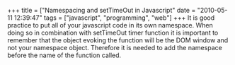 +++
title = ["Namespacing and setTimeOut in Javascript"
date = "2010-05-11 12:39:47"
tags = ["javascript", "programming", "web"]
+++
It is good practice to put all of your javascript code in its own namespace.
When doing so in combination with setTimeOut timer function it is important to
remember that the object evoking the function will be the DOM window and not
your namespace object. Therefore it is needed to add the namespace before the
name of the function called.

